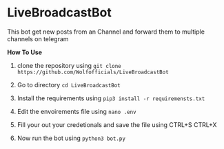 # LiveBroadcastBot
This bot get new posts from an Channel and forward them to multiple channels on telegram 

**How To Use**
1. clone the repository using 
```git clone https://github.com/Wolfofficials/LiveBroadcastBot```

2. Go to directory
```cd LiveBroadcastBot```

3. Install the requirements using
```pip3 install -r requiremensts.txt```

4. Edit the envoirements file using
```nano .env```

5. Fill your out your credetionals and save the file using CTRL+S CTRL+X

6. Now run the bot using
```python3 bot.py```
